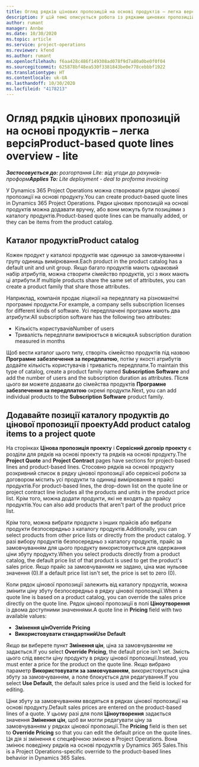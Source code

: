 ```yaml
---
title: Огляд рядків цінових пропозицій на основі продуктів – легка версія
description: У цій темі описується робота із рядками цинових пропозицій на основі продуктів.
author: rumant
manager: Annbe
ms.date: 10/30/2020
ms.topic: article
ms.service: project-operations
ms.reviewer: kfend
ms.author: rumant
ms.openlocfilehash: f6aa428c486f149308ad078f9d7a80a0be0f0f04
ms.sourcegitcommit: 625878bf48ea530f3381843be0e778cebbbf1922
ms.translationtype: HT
ms.contentlocale: uk-UA
ms.lasthandoff: 10/30/2020
ms.locfileid: "4178213"
---
```

# <a name="product-based-quote-lines-overview---lite"></a><span data-ttu-id="8a853-103">Огляд рядків цінових пропозицій на основі продуктів – легка версія</span><span class="sxs-lookup"><span data-stu-id="8a853-103">Product-based quote lines overview - lite</span></span>

<span data-ttu-id="8a853-104">_**Застосовується до:** розгортання Lite: від угоди до рахунків-проформ_</span><span class="sxs-lookup"><span data-stu-id="8a853-104">_**Applies To:** Lite deployment - deal to proforma invoicing_</span></span>

<span data-ttu-id="8a853-105">У Dynamics 365 Project Operations можна створювати рядки цінової пропозиції на основі продукту.</span><span class="sxs-lookup"><span data-stu-id="8a853-105">You can create product-based quote lines in Dynamics 365 Project Operations.</span></span> <span data-ttu-id="8a853-106">Рядки цінових пропозицій на основі продуктів можна додавати вручну, або вони можуть бути позиціями з каталогу продуктів.</span><span class="sxs-lookup"><span data-stu-id="8a853-106">Product-based quote lines can be manually added, or they can be items from the product catalog.</span></span>

## <a name="product-catalog"></a><span data-ttu-id="8a853-107">Каталог продуктів</span><span class="sxs-lookup"><span data-stu-id="8a853-107">Product catalog</span></span>

<span data-ttu-id="8a853-108">Кожен продукт у каталозі продуктів має одиницю за замовчуванням і групу одиниць вимірювання.</span><span class="sxs-lookup"><span data-stu-id="8a853-108">Each product in the product catalog has a default unit and unit group.</span></span> <span data-ttu-id="8a853-109">Якщо багато продуктів мають однаковий набір атрибутів, можна створити сімейство продуктів, усі з яких мають ці атрибути.</span><span class="sxs-lookup"><span data-stu-id="8a853-109">If multiple products share the same set of attributes, you can create a product family that share those attributes.</span></span> 

<span data-ttu-id="8a853-110">Наприклад, компанія продає ліцензії на передплату на різноманітні програмні продукти.</span><span class="sxs-lookup"><span data-stu-id="8a853-110">For example, a company sells subscription licenses for different kinds of software.</span></span> <span data-ttu-id="8a853-111">Усі передплачені програми мають два атрибути:</span><span class="sxs-lookup"><span data-stu-id="8a853-111">All subscription software has the following two attributes:</span></span>

- <span data-ttu-id="8a853-112">Кількість користувачів</span><span class="sxs-lookup"><span data-stu-id="8a853-112">Number of users</span></span>
- <span data-ttu-id="8a853-113">Тривалість передплати вимірюється в місяцях</span><span class="sxs-lookup"><span data-stu-id="8a853-113">A subscription duration measured in months</span></span>

<span data-ttu-id="8a853-114">Щоб вести каталог цього типу, створіть сімейство продуктів під назвою **Програмне забезпечення за передплатою**, потім у якості атрибутів додайте кількість користувачів і тривалість передплати.</span><span class="sxs-lookup"><span data-stu-id="8a853-114">To maintain this type of catalog, create a product family named **Subscription Software** and add the number of users and the subscription duration as attributes.</span></span> <span data-ttu-id="8a853-115">Після цього ви можете додавати до сімейства продуктів **Програмне забезпечення за передплатою** окремі продукти.</span><span class="sxs-lookup"><span data-stu-id="8a853-115">Next, you can add individual products to the **Subscription Software** product family.</span></span>

## <a name="add-product-catalog-items-to-a-project-quote"></a><span data-ttu-id="8a853-116">Додавайте позиції каталогу продуктів до цінової пропозиції проекту</span><span class="sxs-lookup"><span data-stu-id="8a853-116">Add product catalog items to a project quote</span></span>

<span data-ttu-id="8a853-117">На сторінках **Цінова пропозиція проекту** і **Сервісний договір проекту** є розділи для рядків на основі проекту та рядків на основі продукту.</span><span class="sxs-lookup"><span data-stu-id="8a853-117">The **Project Quote** and **Project Contract** pages have sections for project-based lines and product-based lines.</span></span> <span data-ttu-id="8a853-118">Стосовно рядків на основі продукту розкривний список в рядку цінової пропозиції або сервісної роботи за договором містить усі продукти та одиниці вимірювання в прайсі продуктів.</span><span class="sxs-lookup"><span data-stu-id="8a853-118">For product-based lines, the drop-down list on the quote line or project contract line includes all the products and units in the product price list.</span></span> <span data-ttu-id="8a853-119">Крім того, можна додати продукти, які не входять до прайсу продуктів.</span><span class="sxs-lookup"><span data-stu-id="8a853-119">You can also add products that aren't part of the product price list.</span></span>

<span data-ttu-id="8a853-120">Крім того, можна вибрати продукти з інших прайсів або вибрати продукти безпосередньо з каталогу продуктів.</span><span class="sxs-lookup"><span data-stu-id="8a853-120">Additionally, you can select products from other price lists or directly from the product catalog.</span></span> <span data-ttu-id="8a853-121">У разі вибору продуктів безпосередньо з каталогу продуктів, прайс за замовчуванням для цього продукту використовується для одержання ціни збуту продукту.</span><span class="sxs-lookup"><span data-stu-id="8a853-121">When you select products directly from a product catalog, the default price list of that product is used to get the product's sales price.</span></span> <span data-ttu-id="8a853-122">Якщо прайс за замовчуванням не задано, ціна має нульове значення (0).</span><span class="sxs-lookup"><span data-stu-id="8a853-122">If a default price list isn't set, the price is set to zero (0).</span></span>

<span data-ttu-id="8a853-123">Коли рядок цінової пропозиції залежить від каталогу продуктів, можна змінити ціну збуту безпосередньо в рядку цінової пропозиції.</span><span class="sxs-lookup"><span data-stu-id="8a853-123">When a quote line is based on a product catalog, you can override the sales price directly on the quote line.</span></span> <span data-ttu-id="8a853-124">Рядок цінової пропозиції в полі **Ціноутворення** із двома доступними значеннями.</span><span class="sxs-lookup"><span data-stu-id="8a853-124">A quote line in **Pricing** field with two available values:</span></span>

- <span data-ttu-id="8a853-125">**Змінення цін**</span><span class="sxs-lookup"><span data-stu-id="8a853-125">**Override Pricing**</span></span>
- <span data-ttu-id="8a853-126">**Використовувати стандартний**</span><span class="sxs-lookup"><span data-stu-id="8a853-126">**Use Default**</span></span>

<span data-ttu-id="8a853-127">Якщо ви виберете пункт **Змінення цін**, ціна за замовчуванням не задається.</span><span class="sxs-lookup"><span data-stu-id="8a853-127">If you select **Override Pricing**, the default price isn't set.</span></span> <span data-ttu-id="8a853-128">Змість цього слід ввести ціну продукту в рядку цінової пропозиції.</span><span class="sxs-lookup"><span data-stu-id="8a853-128">Instead, you must enter a price for the product on the quote line.</span></span> <span data-ttu-id="8a853-129">Якщо вибрано параметр **Використовувати за замовчуванням**, використовується ціна збуту за замовчуванням, а поле блокується для редагування.</span><span class="sxs-lookup"><span data-stu-id="8a853-129">If you select **Use Default**, the default sales price is used and the field is locked for editing.</span></span>

<span data-ttu-id="8a853-130">Ціни збуту за замовчуванням вводяться в рядках цінової пропозиції на основі продукту.</span><span class="sxs-lookup"><span data-stu-id="8a853-130">Default sales prices are entered on the product-based lines of a quote.</span></span> <span data-ttu-id="8a853-131">У цьому разі для поля **Ціноутворення** задається значення **Змінення цін**, щоб ви могли редагувати ціну за замовчуванням у рядках цінової пропозиції.</span><span class="sxs-lookup"><span data-stu-id="8a853-131">The **Pricing** field is then set to **Override Pricing** so that you can edit the default price on the quote lines.</span></span> <span data-ttu-id="8a853-132">Ця дія зі змінення є специфічною зміною в Project Operations. Вона змінює поведінку рядків на основі продуктів у Dynamics 365 Sales.</span><span class="sxs-lookup"><span data-stu-id="8a853-132">This is a Project Operations-specific override to the product-based lines behavior in Dynamics 365 Sales.</span></span>

